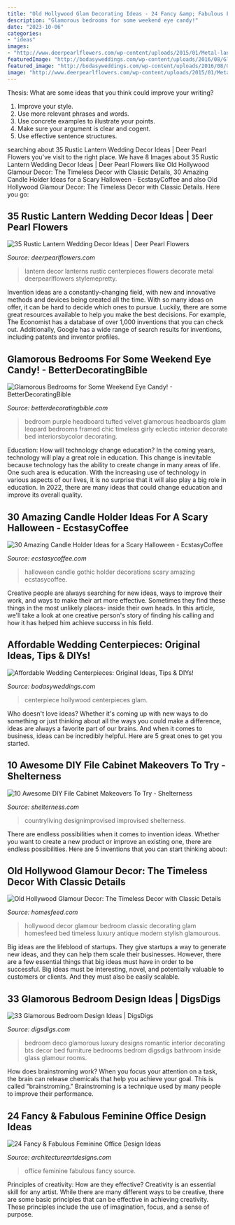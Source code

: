 ```yaml
---
title: "Old Hollywood Glam Decorating Ideas - 24 Fancy &amp; Fabulous Feminine Office Design Ideas"
description: "Glamorous bedrooms for some weekend eye candy!"
date: "2023-10-06"
categories:
- "ideas"
images:
- "http://www.deerpearlflowers.com/wp-content/uploads/2015/01/Metal-lantern-wedding-decor.jpg"
featuredImage: "http://bodasyweddings.com/wp-content/uploads/2016/08/Glam-old-Hollywood-wedding-centerpiece.jpg"
featured_image: "http://bodasyweddings.com/wp-content/uploads/2016/08/Glam-old-Hollywood-wedding-centerpiece.jpg"
image: "http://www.deerpearlflowers.com/wp-content/uploads/2015/01/Metal-lantern-wedding-decor.jpg"
---
```



Thesis: What are some ideas that you think could improve your writing?
1. Improve your style.
2. Use more relevant phrases and words.
3. Use concrete examples to illustrate your points.
4. Make sure your argument is clear and cogent.
5. Use effective sentence structures.

	

		
searching about 35 Rustic Lantern Wedding Decor Ideas | Deer Pearl Flowers you've visit to the right place. We have 8 Images about 35 Rustic Lantern Wedding Decor Ideas | Deer Pearl Flowers like Old Hollywood Glamour Decor: The Timeless Decor with Classic Details, 30 Amazing Candle Holder Ideas for a Scary Halloween - EcstasyCoffee and also Old Hollywood Glamour Decor: The Timeless Decor with Classic Details. Here you go:
		
    
## 35 Rustic Lantern Wedding Decor Ideas | Deer Pearl Flowers

<img loading=lazy src="http://www.deerpearlflowers.com/wp-content/uploads/2015/01/Metal-lantern-wedding-decor.jpg" onerror="this.onerror=null;this.src='https://tse2.mm.bing.net/th?id=OIP.5GFgXQCmo2ezuduSJbl72QHaKH&amp;pid=15.1';" alt="35 Rustic Lantern Wedding Decor Ideas | Deer Pearl Flowers">

_Source: deerpearlflowers.com_

>lantern decor lanterns rustic centerpieces flowers decorate metal deerpearlflowers stylemepretty. 

	

Invention ideas are a constantly-changing field, with new and innovative methods and devices being created all the time. With so many ideas on offer, it can be hard to decide which ones to pursue. Luckily, there are some great resources available to help you make the best decisions. For example, The Economist has a database of over 1,000 inventions that you can check out. Additionally, Google has a wide range of search results for inventions, including patents and inventor profiles.

    
## Glamorous Bedrooms For Some Weekend Eye Candy! - BetterDecoratingBible

<img loading=lazy src="http://betterdecoratingbible.com/wp-content/uploads/2016/09/purple-glamorous-bedroom-decorating-ideas.png" onerror="this.onerror=null;this.src='https://tse1.mm.bing.net/th?id=OIP.va7ydOhGQfnrI_RWiUwVGQHaLL&amp;pid=15.1';" alt="Glamorous Bedrooms for Some Weekend Eye Candy! - BetterDecoratingBible">

_Source: betterdecoratingbible.com_

>bedroom purple headboard tufted velvet glamorous headboards glam leopard bedrooms framed chic timeless girly eclectic interior decorate bed interiorsbycolor decorating. 

	

Education: How will technology change education?
In the coming years, technology will play a great role in education. This change is inevitable because technology has the ability to create change in many areas of life. One such area is education. With the increasing use of technology in various aspects of our lives, it is no surprise that it will also play a big role in education. In 2022, there are many ideas that could change education and improve its overall quality.

    
## 30 Amazing Candle Holder Ideas For A Scary Halloween - EcstasyCoffee

<img loading=lazy src="https://i1.wp.com/www.ecstasycoffee.com/wp-content/uploads/2016/10/gothic-halloween-decorations.jpg" onerror="this.onerror=null;this.src='https://tse3.mm.bing.net/th?id=OIP.Zo3waXXAvxz_AF2aW6fKKgHaPW&amp;pid=15.1';" alt="30 Amazing Candle Holder Ideas for a Scary Halloween - EcstasyCoffee">

_Source: ecstasycoffee.com_

>halloween candle gothic holder decorations scary amazing ecstasycoffee. 

	

Creative people are always searching for new ideas, ways to improve their work, and ways to make their art more effective. Sometimes they find these things in the most unlikely places- inside their own heads. In this article, we'll take a look at one creative person's story of finding his calling and how it has helped him achieve success in his field.

    
## Affordable Wedding Centerpieces: Original Ideas, Tips &amp; DIYs!

<img loading=lazy src="http://bodasyweddings.com/wp-content/uploads/2016/08/Glam-old-Hollywood-wedding-centerpiece.jpg" onerror="this.onerror=null;this.src='https://tse1.mm.bing.net/th?id=OIP.ctiZjv7aW72B1AzOM10DSQHaLH&amp;pid=15.1';" alt="Affordable Wedding Centerpieces: Original Ideas, Tips &amp; DIYs!">

_Source: bodasyweddings.com_

>centerpiece hollywood centerpieces glam. 

	

Who doesn't love ideas? Whether it's coming up with new ways to do something or just thinking about all the ways you could make a difference, ideas are always a favorite part of our brains. And when it comes to business, ideas can be incredibly helpful. Here are 5 great ones to get you started.

    
## 10 Awesome DIY File Cabinet Makeovers To Try - Shelterness

<img loading=lazy src="https://i.shelterness.com/2016/04/awesome-diy-file-cabinet-makeovers-to-try-1-750x1186.jpg" onerror="this.onerror=null;this.src='https://tse4.mm.bing.net/th?id=OIP.GHM64lUPh9_hBdo3WGFQGgHaLt&amp;pid=15.1';" alt="10 Awesome DIY File Cabinet Makeovers To Try - Shelterness">

_Source: shelterness.com_

>countryliving designimprovised improvised shelterness. 

	

There are endless possibilities when it comes to invention ideas. Whether you want to create a new product or improve an existing one, there are endless possibilities. Here are 5 inventions that you can start thinking about: 

    
## Old Hollywood Glamour Decor: The Timeless Decor With Classic Details

<img loading=lazy src="https://homesfeed.com/wp-content/uploads/2015/10/stylish-and-mesmerizing-old-hollywood-glamour-decor-for-bedroom-decorating-ideas-with-divan-bed-anf-comfy-leather-armchair-with-ottoman-and-crystal-chandeliers.jpg" onerror="this.onerror=null;this.src='https://tse2.mm.bing.net/th?id=OIP.7TfaDF-DA3dM_PtH0mvZpgHaGC&amp;pid=15.1';" alt="Old Hollywood Glamour Decor: The Timeless Decor with Classic Details">

_Source: homesfeed.com_

>hollywood decor glamour bedroom classic decorating glam homesfeed bed timeless luxury antique modern stylish glamourous. 

	

Big ideas are the lifeblood of startups. They give startups a way to generate new ideas, and they can help them scale their businesses. However, there are a few essential things that big ideas must have in order to be successful. Big ideas must be interesting, novel, and potentially valuable to customers or clients. And they must also be easily scalable.

    
## 33 Glamorous Bedroom Design Ideas | DigsDigs

<img loading=lazy src="http://www.digsdigs.com/photos/glamorous-bedroom-design-ideas-26.jpg" onerror="this.onerror=null;this.src='https://tse2.mm.bing.net/th?id=OIP.iGnZRoHHHKQR5LT5Z7aXOQHaE_&amp;pid=15.1';" alt="33 Glamorous Bedroom Design Ideas | DigsDigs">

_Source: digsdigs.com_

>bedroom deco glamorous luxury designs romantic interior decorating bts decor bed furniture bedrooms bedrom digsdigs bathroom inside glass glamour rooms. 

	

How does brainstroming work?
When you focus your attention on a task, the brain can release chemicals that help you achieve your goal. This is called "brainstroming." Brainstroming is a technique used by many people to improve their performance.

    
## 24 Fancy &amp; Fabulous Feminine Office Design Ideas

<img loading=lazy src="https://www.architectureartdesigns.com/wp-content/uploads/2014/02/755.jpg" onerror="this.onerror=null;this.src='https://tse3.mm.bing.net/th?id=OIP.jtl98cATybksqmacMW14TQAAAA&amp;pid=15.1';" alt="24 Fancy &amp; Fabulous Feminine Office Design Ideas">

_Source: architectureartdesigns.com_

>office feminine fabulous fancy source. 

	

Principles of creativity: How are they effective?
Creativity is an essential skill for any artist. While there are many different ways to be creative, there are some basic principles that can be effective in achieving creativity. These principles include the use of imagination, focus, and a sense of purpose.

